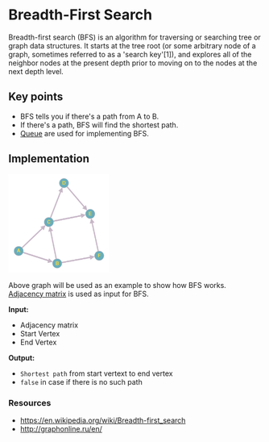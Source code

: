 # Breadth-First Search
Breadth-first search (BFS) is an algorithm for traversing or searching tree or graph data structures. It starts at the tree root (or some arbitrary node of a graph, sometimes referred to as a 'search key'[1]), and explores all of the neighbor nodes at the present depth prior to moving on to the nodes at the next depth level.

## Key points
* BFS tells you if there's a path from A to B.
* If there's a path, BFS will find the shortest path.
* [Queue](15-queue) are used for implementing BFS.

## Implementation
<img width="200" src="graph.png" />

Above graph will be used as an example to show how BFS works. [Adjacency matrix](19-breadth-first-search/graph.in) is used as input for BFS.

**Input:**
- Adjacency matrix
- Start Vertex
- End Vertex

**Output:**
- `Shortest path` from start vertext to end vertex
- `false` in case if there is no such path

### Resources
* https://en.wikipedia.org/wiki/Breadth-first_search
* http://graphonline.ru/en/
